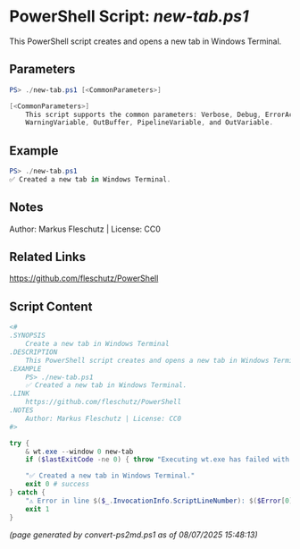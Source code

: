 PowerShell Script: *new-tab.ps1*
===================================

This PowerShell script creates and opens a new tab in Windows Terminal.

Parameters
----------
```powershell
PS> ./new-tab.ps1 [<CommonParameters>]

[<CommonParameters>]
    This script supports the common parameters: Verbose, Debug, ErrorAction, ErrorVariable, WarningAction, 
    WarningVariable, OutBuffer, PipelineVariable, and OutVariable.
```

Example
-------
```powershell
PS> ./new-tab.ps1 
✅ Created a new tab in Windows Terminal.

```

Notes
-----
Author: Markus Fleschutz | License: CC0

Related Links
-------------
https://github.com/fleschutz/PowerShell

Script Content
--------------
```powershell
<#
.SYNOPSIS
	Create a new tab in Windows Terminal
.DESCRIPTION
	This PowerShell script creates and opens a new tab in Windows Terminal.
.EXAMPLE
	PS> ./new-tab.ps1 
	✅ Created a new tab in Windows Terminal.
.LINK
	https://github.com/fleschutz/PowerShell
.NOTES
	Author: Markus Fleschutz | License: CC0
#>

try {
	& wt.exe --window 0 new-tab
	if ($lastExitCode -ne 0) { throw "Executing wt.exe has failed with exit code $lastExitCode" }

	"✅ Created a new tab in Windows Terminal."
	exit 0 # success
} catch {
	"⚠️ Error in line $($_.InvocationInfo.ScriptLineNumber): $($Error[0])"
	exit 1
}
```

*(page generated by convert-ps2md.ps1 as of 08/07/2025 15:48:13)*
